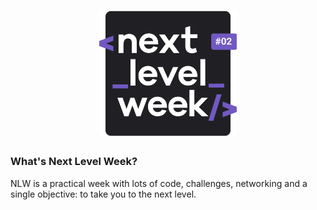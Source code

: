 <h1 align="center">
    <img alt="NLW-2.0" title="NLW-2.0" src=".github/logo.svg" width="220px" />
</h1>

### What's Next Level Week?

NLW is a practical week with lots of code, challenges, networking and a single objective: to take you to the next level.
